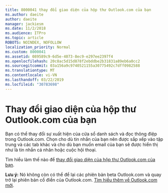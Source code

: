 ```yaml
---
title: 8000041 thay đổi giao diện của hộp thư Outlook.com của bạn
ms.author: daeite
author: daeite
manager: jackiesm
ms.date: 11/2/2018
ms.audience: ITPro
ms.topic: article
ROBOTS: NOINDEX, NOFOLLOW
localization_priority: Normal
ms.custom: 8000041
ms.assetid: 089589c9-6d5e-4073-8ec9-e297ee2397f4
ms.openlocfilehash: 20c8ac5d15d878f2ebddbe2b31831a89eb6a0cc2
ms.sourcegitcommit: 03a156a9c9740521155a30775492c7dff0982588
ms.translationtype: MT
ms.contentlocale: vi-VN
ms.lasthandoff: 03/22/2019
ms.locfileid: "30783698"
---
```

# <a name="change-the-look-of-your-outlookcom-mailbox"></a>Thay đổi giao diện của hộp thư Outlook.com của bạn

Bạn có thể thay đổi sự xuất hiện của cửa sổ danh sách và đọc thông điệp trong Outlook.com. Chọn cho dù tin nhắn của bạn nên được sắp xếp vào tập trung và các tab khác và cho dù bạn muốn email của bạn sẽ được hiển thị như là tin nhắn cá nhân hoặc cuộc hội thoại.
  
Tìm hiểu làm thế nào để [thay đổi giao diện của hộp thư Outlook.com của bạn](https://go.microsoft.com/fwlink/p/?linkid=2001401&amp;clcid=0x409).
  
 **Lưu ý:** Nó không còn có thể để lại các phiên bản beta Outlook.com và quay trở lại phiên bản cổ điển của Outlook.com. [Tìm hiểu thêm về Outlook.com mới](https://go.microsoft.com/fwlink/p/?linkid=874356).
  

